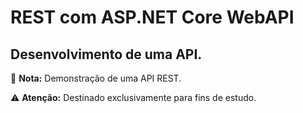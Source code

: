 # REST com ASP.NET Core WebAPI #

##  Desenvolvimento de uma API. ##

📝 **Nota:** Demonstração de uma API REST.

⚠️ **Atenção:** Destinado exclusivamente para fins de estudo.

##
